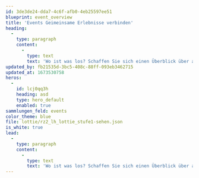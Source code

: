 ```yaml
---
id: 3de3de24-dda7-4c6f-afb0-4eb25597ee51
blueprint: event_overview
title: 'Events Geimeinsame Erlebnisse verbinden'
heading:
  -
    type: paragraph
    content:
      -
        type: text
        text: 'Wo ist was los? Schaffen Sie sich einen Überblick über anstehende Veranstaltungen'
updated_by: fb21535d-3bc5-408c-88ff-093eb3462715
updated_at: 1673530758
heros:
  -
    id: lcj0qq3h
    heading: asd
    type: hero_default
    enabled: true
sammlungen_feld: events
color_theme: blue
file: lottie/rz2_lh_lottie_stufe1-sehen.json
is_white: true
lead:
  -
    type: paragraph
    content:
      -
        type: text
        text: 'Wo ist was los? Schaffen Sie sich einen Überblick über anstehende Veranstaltungen.'
---
```

